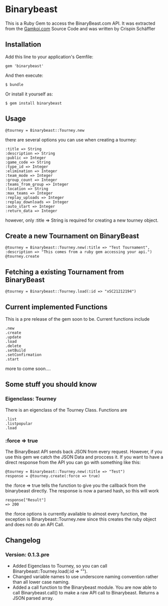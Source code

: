 # Binarybeast

This is a Ruby Gem to access the BinaryBeast.com API. It was extracted from the [Gamkoi.com](http://www.gamkoi.com) Source Code and was written by Crispin Schäffler

## Installation

Add this line to your application's Gemfile:

    gem 'binarybeast'

And then execute:

    $ bundle

Or install it yourself as:

    $ gem install binarybeast

## Usage

    @tourney = Binarybeast::Tourney.new

there are several options you can use when creating a tourney:

    :title => String
    :description => String
    :public => Integer
    :game_code => String
    :type_id => Integer
    :elimination => Integer
    :team_mode => Integer
    :group_count => Integer
    :teams_from_group => Integer
    :location => String
    :max_teams => Integer
    :replay_uploads => Integer
    :replay_downloads => Integer
    :auto_start => Integer
    :return_data => Integer

however, only :title => String is required for creating a new tourney object.

## Create a new Tournament on BinaryBeast

    @tourney = Binarybeast::Tourney.new(:title => "Test Tournament", :description => "This comes from a ruby gem accessing your api.")
    @tourney.create
    
## Fetching a existing Tournament from BinaryBeast

    @tourney = Binarybeast::Tourney.load(:id => "xSC21212194")

## Current implemented Functions

This is a pre release of the gem soon to be. Current functions include

    .new
    .create
    .update
    .load
    .delete
    .setBuild
    .setConfirmation
    .start

more to come soon....

## Some stuff you should know

### Eigenclass: Tourney

There is an eigenclass of the Tourney Class. Functions are

    .list
    .listpopular
    .load

### :force => true

The BinaryBeast API sends back JSON from every request. However, if you use this gem we catch the JSON Data and proccess it. If you want to have a direct response from the API you can go with something like this:

    @tourney = Binarybeast::Tourney.new(:title => "Test")
    response = @tourney.create(:force => true)
    
the :force => true tells the function to give you the callback from the binarybeast directly. The response is now a parsed hash, so this will work

    response["Result"]
    => 200

the :force options is currently available to almost every function, the exception is Binarybeast::Tourney.new since this creates the ruby object and does not do an API Call.

## Changelog

### Version: 0.1.3.pre

* Added Eigenclass to Tourney, so you can call Binarybeast::Tourney.load(:id => "").
* Changed variable names to use underscore naming convention rather than all lower case naming.
* Added a call function to the Binarybeast module. You are now able to call Binarybeast.call() to make a raw API call to Binarybeast. Returns a JSON parsed array.
